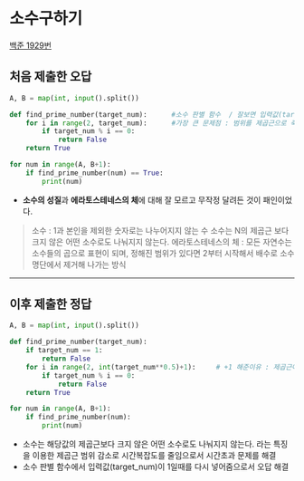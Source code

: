 # 소수구하기
[백준 1929번](https://www.acmicpc.net/problem/1929)

## 처음 제출한 오답
```python
A, B = map(int, input().split())

def find_prime_number(target_num):      #소수 판별 함수  / 잘보면 입력값(target_num)이 1일때의 경우가 빠져있다.
    for i in range(2, target_num):      #가장 큰 문제점 : 범위를 제곱근으로 축소하지 않는바람에 시간복잡도가 최대치를 찍고 폭주해버렸다.
        if target_num % i == 0:
            return False
    return True

for num in range(A, B+1):
    if find_prime_number(num) == True:
        print(num)
```
* **소수의 성질**과 **에라토스테네스의 체**에 대해 잘 모르고 무작정 달려든 것이 패인이었다.
> 소수 : 1과 본인을 제외한 숫자로는 나누어지지 않는 수
> 소수는 N의 제곱근 보다 크지 않은 어떤 소수로도 나눠지지 않는다.
> 에라토스테네스의 체 : 모든 자연수는 소수들의 곱으로 표현이 되며, 정해진 범위가 있다면 2부터 시작해서 배수로 소수 명단에서 제거해 나가는 방식

- - -
## 이후 제출한 정답
```python
A, B = map(int, input().split())

def find_prime_number(target_num):
    if target_num == 1:
        return False
    for i in range(2, int(target_num**0.5)+1):     # +1 해준이유 : 제곱근이 2인 숫자들의 경우 range(2, 2) 가되어 반복이 성립되지 않음     
        if target_num % i == 0:                           
            return False                                  
    return True

for num in range(A, B+1):
    if find_prime_number(num):
        print(num)
```
* 소수는 해당값의 제곱근보다 크지 않은 어떤 소수로도 나눠지지 않는다. 라는 특징을 이용한 제곱근 범위 감소로 시간복잡도를 줄임으로서 시간초과 문제를 해결
* 소수 판별 함수에서 입력값(target_num)이 1일때를 다시 넣어줌으로서 오답 해결

        
